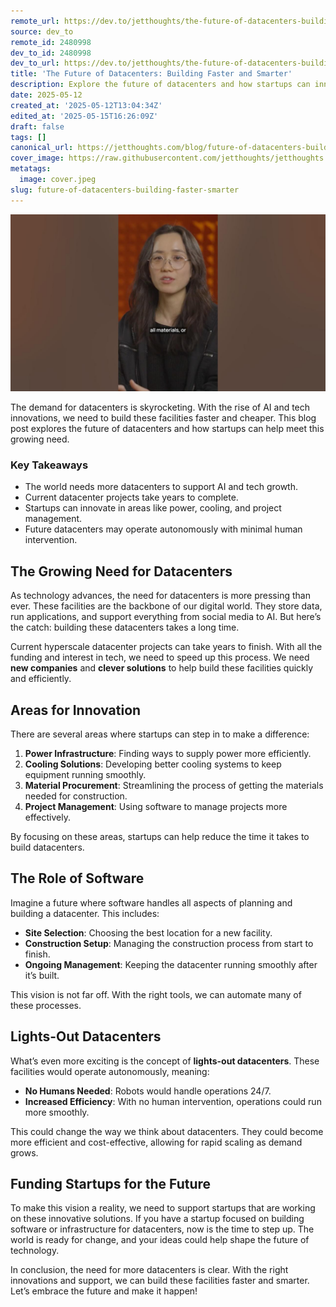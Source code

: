 ```yaml
---
remote_url: https://dev.to/jetthoughts/the-future-of-datacenters-building-faster-and-smarter-4b8k
source: dev_to
remote_id: 2480998
dev_to_id: 2480998
dev_to_url: https://dev.to/jetthoughts/the-future-of-datacenters-building-faster-and-smarter-4b8k
title: 'The Future of Datacenters: Building Faster and Smarter'
description: Explore the future of datacenters and how startups can innovate to build them faster and smarter, meeting the growing demand for AI and tech infrastructure.
date: 2025-05-12
created_at: '2025-05-12T13:04:34Z'
edited_at: '2025-05-15T16:26:09Z'
draft: false
tags: []
canonical_url: https://jetthoughts.com/blog/future-of-datacenters-building-faster-smarter/
cover_image: https://raw.githubusercontent.com/jetthoughts/jetthoughts.github.io/master/content/blog/future-of-datacenters-building-faster-smarter/cover.jpeg
metatags:
  image: cover.jpeg
slug: future-of-datacenters-building-faster-smarter
---
```

[![The Future of Datacenters: Building Faster and Smarter](file_0.jpg)](https://www.youtube.com/watch?v=B4KsLeOZcqU)

The demand for datacenters is skyrocketing. With the rise of AI and tech innovations, we need to build these facilities faster and cheaper. This blog post explores the future of datacenters and how startups can help meet this growing need.

### Key Takeaways

*   The world needs more datacenters to support AI and tech growth.
*   Current datacenter projects take years to complete.
*   Startups can innovate in areas like power, cooling, and project management.
*   Future datacenters may operate autonomously with minimal human intervention.

## The Growing Need for Datacenters

As technology advances, the need for datacenters is more pressing than ever. These facilities are the backbone of our digital world. They store data, run applications, and support everything from social media to AI. But here’s the catch: building these datacenters takes a long time.

Current hyperscale datacenter projects can take years to finish. With all the funding and interest in tech, we need to speed up this process. We need **new companies** and **clever solutions** to help build these facilities quickly and efficiently.

## Areas for Innovation

There are several areas where startups can step in to make a difference:

1.  **Power Infrastructure**: Finding ways to supply power more efficiently.
2.  **Cooling Solutions**: Developing better cooling systems to keep equipment running smoothly.
3.  **Material Procurement**: Streamlining the process of getting the materials needed for construction.
4.  **Project Management**: Using software to manage projects more effectively.

By focusing on these areas, startups can help reduce the time it takes to build datacenters.

## The Role of Software

Imagine a future where software handles all aspects of planning and building a datacenter. This includes:

*   **Site Selection**: Choosing the best location for a new facility.
*   **Construction Setup**: Managing the construction process from start to finish.
*   **Ongoing Management**: Keeping the datacenter running smoothly after it’s built.

This vision is not far off. With the right tools, we can automate many of these processes.

## Lights-Out Datacenters

What’s even more exciting is the concept of **lights-out datacenters**. These facilities would operate autonomously, meaning:

*   **No Humans Needed**: Robots would handle operations 24/7.
*   **Increased Efficiency**: With no human intervention, operations could run more smoothly.

This could change the way we think about datacenters. They could become more efficient and cost-effective, allowing for rapid scaling as demand grows.

## Funding Startups for the Future

To make this vision a reality, we need to support startups that are working on these innovative solutions. If you have a startup focused on building software or infrastructure for datacenters, now is the time to step up. The world is ready for change, and your ideas could help shape the future of technology.

In conclusion, the need for more datacenters is clear. With the right innovations and support, we can build these facilities faster and smarter. Let’s embrace the future and make it happen!
